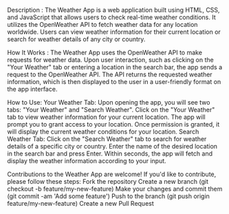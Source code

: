 Description :
The Weather App is a web application built using HTML, CSS, and JavaScript that allows users to check real-time weather conditions. It utilizes the OpenWeather API to fetch weather data for any location worldwide. 
Users can view weather information for their current location or search for weather details of any city or country.

How It Works :
The Weather App uses the OpenWeather API to make requests for weather data.
Upon user interaction, such as clicking on the "Your Weather" tab or entering a location in the search bar, the app sends a request to the OpenWeather API.
The API returns the requested weather information, which is then displayed to the user in a user-friendly format on the app interface.

How to Use:
Your Weather Tab:
Upon opening the app, you will see two tabs: "Your Weather" and "Search Weather".
Click on the "Your Weather" tab to view weather information for your current location.
The app will prompt you to grant access to your location. Once permission is granted, it will display the current weather conditions for your location.
Search Weather Tab:
Click on the "Search Weather" tab to search for weather details of a specific city or country.
Enter the name of the desired location in the search bar and press Enter.
Within seconds, the app will fetch and display the weather information according to your input.



Contributions to the Weather App are welcome! If you'd like to contribute, please follow these steps:
Fork the repository
Create a new branch (git checkout -b feature/my-new-feature)
Make your changes and commit them (git commit -am 'Add some feature')
Push to the branch (git push origin feature/my-new-feature)
Create a new Pull Request
